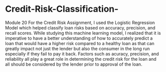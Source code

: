 # Credit-Risk-Classification-
Module 20
For the Credit Risk Assignment, I used the Logistic Regression Model which helped classify loan risks based on accuracy, precision, and recall scores.
While studying this machine learning model, I realized that it is imperative to have a better understanding of how to accurately predict a loan that would have a higher risk compared to a healthy loan as that can greatly impact not just the lender but also the consumer in the long run especially if they fail to pay it back.
Factors such as acuracy, precision, and reliability all play a great role in determining the credit risk for the loan and all should be considered by the lender prior to approval of the loan. 